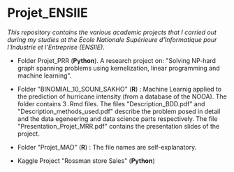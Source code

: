 # Projet_ENSIIE

*This repository contains the various academic projects that I carried out during my studies at the École Nationale Supérieure d'Informatique pour l'Industrie et l'Entreprise (ENSIIE).*

* Folder Projet_PRR (**Python**). A research project on: "Solving NP-hard graph spanning problems using kernelization, linear programming and machine learning".

* Folder "BINOMIAL_10_SOUNI_SAKHO" (**R**) : Machine Learnig applied to the prediction of hurricane intensity (from a database of the NOOA).
The folder contains 3 .Rmd files. 
The files "Description_BDD.pdf" and "Description_methods_used.pdf" describe the problem posed in detail and the data egeneering and data science parts respectively.
The file "Presentation_Projet_MRR.pdf" contains the presentation slides of the project.


* Folder "Projet_MAD" (**R**) : The file names are self-explanatory.


* Kaggle Project "Rossman store Sales" (**Python**)



